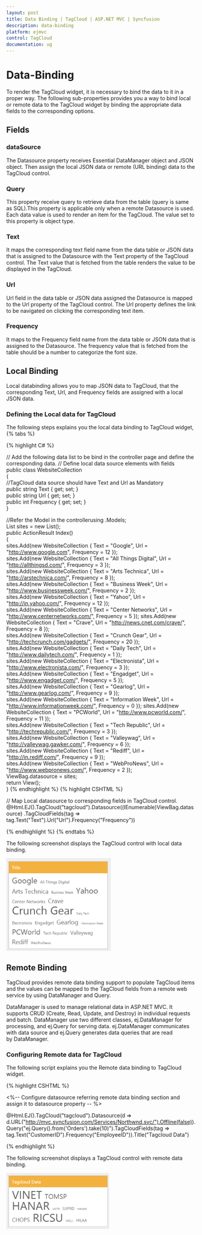 ```yaml
---
layout: post
title: Data Binding | TagCloud | ASP.NET MVC | Syncfusion
description: data-binding
platform: ejmvc
control: TagCloud
documentation: ug
---
```


# Data-Binding

To render the TagCloud widget, it is necessary to bind the data to it in a proper way. The following sub-properties provides you a way to bind local or remote data to the TagCloud widget by binding the appropriate data fields to the corresponding options.

## Fields 

### dataSource 

The Datasource property receives Essential DataManager object and JSON object. Then assign the local JSON data or remote (URL binding) data to the TagCloud control.

### Query 

This property receive query to retrieve data from the table (query is same as SQL).This property is applicable only when a remote Datasource is used. Each data value is used to render an item for the TagCloud. The value set to this property is object type.

### Text

It maps the corresponding text field name from the data table or JSON data that is assigned to the Datasource with the Text property of the TagCloud control. The Text value that is fetched from the table renders the value to be displayed in the TagCloud.

### Url

Url field in the data table or JSON data assigned the Datasource is mapped to the Url property of the TagCloud control. The Url property defines the link to be navigated on clicking the corresponding text item.

### Frequency

It maps to the Frequency field name from the data table or JSON data that is assigned to the Datasource. The frequency value that is fetched from the table should be a number to categorize the font size.

## Local Binding

Local databinding allows you to map JSON data to TagCloud, that the corresponding Text, Url, and Frequency fields are assigned with a local JSON data.

### Defining the Local data for TagCloud

The following steps explains you the local data binding to TagCloud widget,
{% tabs %}


{% highlight C# %}

// Add the following data list to be bind in the controller page and define the corresponding data.
// Define local data source elements with  fields                
 public class WebsiteCollection        
{          
	//TagCloud data source should have Text and Url as Mandatory            
	public string Text { get; set; }            
	public string Url { get; set; }            
	public int Frequency { get; set; }        
}

 //Refer the Model in the controllerusing <Applicationname>.Models;    
 List<WebsiteCollection> sites = new List<WebsiteCollection>();         
 public ActionResult Index()        
 {           
	sites.Add(new WebsiteCollection 
 { 
	Text = "Google", Url = "http://www.google.com", Frequency = 12 });           
	sites.Add(new WebsiteCollection { Text = "All Things Digital", Url = "http://allthingsd.com/", Frequency = 3 });      
	sites.Add(new WebsiteCollection { Text = "Arts Technica", Url = "http://arstechnica.com/", Frequency = 8 });  
	sites.Add(new WebsiteCollection { Text = "Business Week", Url = "http://www.businessweek.com/", Frequency = 2 });            
	sites.Add(new WebsiteCollection { Text = "Yahoo", Url = "http://in.yahoo.com/", Frequency = 12 });            
	sites.Add(new WebsiteCollection { Text = "Center Networks", Url = "http://www.centernetworks.com/", Frequency = 5 });            sites.Add(new WebsiteCollection { Text = "Crave", Url = "http://news.cnet.com/crave/", Frequency = 8 });            
	sites.Add(new WebsiteCollection { Text = "Crunch Gear", Url = "http://techcrunch.com/gadgets/", Frequency = 20 });            
	sites.Add(new WebsiteCollection { Text = "Daily Tech", Url = "http://www.dailytech.com/", Frequency = 1 });            
	sites.Add(new WebsiteCollection { Text = "Electronista", Url = "http://www.electronista.com/", Frequency = 3 });            
	sites.Add(new WebsiteCollection { Text = "Engadget", Url = "http://www.engadget.com/", Frequency = 5 });            
	sites.Add(new WebsiteCollection { Text = "Gearlog", Url = "http://www.gearlog.com/", Frequency = 9 });            
	sites.Add(new WebsiteCollection { Text = "Information Week", Url = "http://www.informationweek.com/", Frequency = 0 });            sites.Add(new WebsiteCollection { Text = "PCWorld", Url = "http://www.pcworld.com/", Frequency = 11 });            
	sites.Add(new WebsiteCollection { Text = "Tech Republic", Url = "http://techrepublic.com/", Frequency = 3 });            
	sites.Add(new WebsiteCollection { Text = "Valleywag", Url = "http://valleywag.gawker.com/", Frequency = 6 });            
	sites.Add(new WebsiteCollection { Text = "Rediff", Url = "http://in.rediff.com/", Frequency = 9 });            
	sites.Add(new WebsiteCollection { Text = "WebProNews", Url = "http://www.webpronews.com/", Frequency = 2 });            
	ViewBag.datasource = sites;            
	return View();        
 }
 {% endhighlight %}
{% highlight CSHTML %}

// Map Local datasource to corresponding fields in TagCloud control.           
@Html.EJ().TagCloud("tagcloud").Datasource((IEnumerable<WebsiteCollection>)ViewBag.datasource)
.TagCloudFields(tag => tag.Text("Text").Url("Url").Frequency("Frequency"))

{% endhighlight %}
{% endtabs %}  

The following screenshot displays the TagCloud control with local data binding.

![](Data-Binding_images/Data-Binding_img1.png)



## Remote Binding

TagCloud provides remote data binding support to populate TagCloud items and the values can be mapped to the TagCloud fields from a remote web service by using DataManager and Query. 

DataManager is used to manage relational data in ASP.NET MVC. It supports CRUD (Create, Read, Update, and Destroy) in individual requests and batch. DataManager use two different classes, ej.DataManager for processing, and ej.Query for serving data. ej.DataManager communicates with data source and ej.Query generates data queries that are read by DataManager.

### Configuring Remote data for TagCloud

The following script explains you the Remote data binding to TagCloud widget.

{% highlight CSHTML %}

<%-- Configure datasource referring remote data binding section and assign it to datasource property -- %>

@Html.EJ().TagCloud("tagcloud").Datasource(d => d.URL("http://mvc.syncfusion.com/Services/Northwnd.svc/").Offline(false)).Query("ej.Query().from('Orders').take(10)").TagCloudFields(tag => tag.Text("CustomerID").Frequency("EmployeeID")).Title("Tagcloud Data")

{% endhighlight %}

The following screenshot displays a TagCloud control with remote data binding.

![](Data-Binding_images/Data-Binding_img2.png)